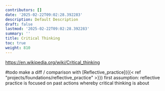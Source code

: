 ```yaml
---
contributors: []
date: '2025-02-22T09:02:28.392283'
description: Default Description
draft: false
lastmod: '2025-02-22T09:02:28.392283'
summary: ''
title: Critical Thinking
toc: true
weight: 810
---
```


<https://en.wikipedia.org/wiki/Critical_thinking>

#todo make a diff / comparison with [Reflective_practice]({{< ref "projects/foundations/reflective_practice" >}})
first assumption: reflective practice is focused on past actions whereby critical thinking is about
